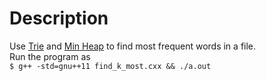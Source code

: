 # Description
Use [Trie](https://en.wikipedia.org/wiki/Trie) and [Min Heap](https://en.wikipedia.org/wiki/Heap_(data_structure)) to find most frequent words in a file.      
Run the program as     
`$ g++ -std=gnu++11 find_k_most.cxx && ./a.out`   
